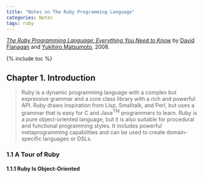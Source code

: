 ```yaml
---
title: "Notes on The Ruby Programming Language"
categories: Notes
tags: ruby
---
```


[*The Ruby Programming Language: Everything You Need to Know*](http://shop.oreilly.com/product/9780596516178.do) by [David Flanagan](https://twitter.com/__davidflanagan) and [Yukihiro Matsumoto](https://twitter.com/yukihiro_matz), 2008.

{% include toc %}

## Chapter 1. Introduction

> Ruby is a dynamic programming language with a complex but expressive grammar and a core class library with a rich and powerful API. Ruby draws inspiration from Lisp, Smalltalk, and Perl, but uses a grammar that is easy for C and Java<sup>TM</sup> programmers to learn. Ruby is a pure object-oriented language, but it is also suitable for procedural and functional programming styles. It includes powerful metaprogramming capabilities and can be used to create domain-specific languages or DSLs.

### 1.1 A Tour of Ruby

#### 1.1.1 Ruby Is Object-Oriented
